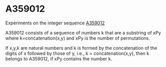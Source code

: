 # A359012
Experiments on the integer sequence [A359012](https://oeis.org/A359012)

A359012 consists of a sequence of numbers k that are a substring of xPy where k=concatenation(x,y) and xPy is the number of permutations.

If x,y,k are natural numbers and k is formed by the concatenation of the digits of x followed by those of y, i.e., k = concatenation(x,y), then k belongs to A359012, if xPy contains the number k.
